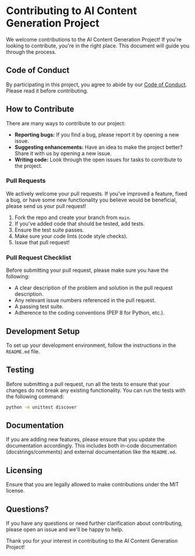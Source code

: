# Contributing to AI Content Generation Project

We welcome contributions to the AI Content Generation Project! If you're looking to contribute, you're in the right place. This document will guide you through the process.

## Code of Conduct

By participating in this project, you agree to abide by our [Code of Conduct](CODE_OF_CONDUCT.md). Please read it before contributing.

## How to Contribute

There are many ways to contribute to our project:

- **Reporting bugs:** If you find a bug, please report it by opening a new issue.
- **Suggesting enhancements:** Have an idea to make the project better? Share it with us by opening a new issue.
- **Writing code:** Look through the open issues for tasks to contribute to the project.

### Pull Requests

We actively welcome your pull requests. If you've improved a feature, fixed a bug, or have some new functionality you believe would be beneficial, please send us your pull request!

1. Fork the repo and create your branch from `main`.
2. If you've added code that should be tested, add tests.
3. Ensure the test suite passes.
4. Make sure your code lints (code style checks).
5. Issue that pull request!

### Pull Request Checklist

Before submitting your pull request, please make sure you have the following:

- A clear description of the problem and solution in the pull request description.
- Any relevant issue numbers referenced in the pull request.
- A passing test suite.
- Adherence to the coding conventions (PEP 8 for Python, etc.).

## Development Setup

To set up your development environment, follow the instructions in the `README.md` file.

## Testing

Before submitting a pull request, run all the tests to ensure that your changes do not break any existing functionality. You can run the tests with the following command:

```bash
python -m unittest discover
```

## Documentation

If you are adding new features, please ensure that you update the documentation accordingly. This includes both in-code documentation (docstrings/comments) and external documentation like the `README.md`.

## Licensing

Ensure that you are legally allowed to make contributions under the MIT license.

## Questions?

If you have any questions or need further clarification about contributing, please open an issue and we'll be happy to help.

Thank you for your interest in contributing to the AI Content Generation Project!

